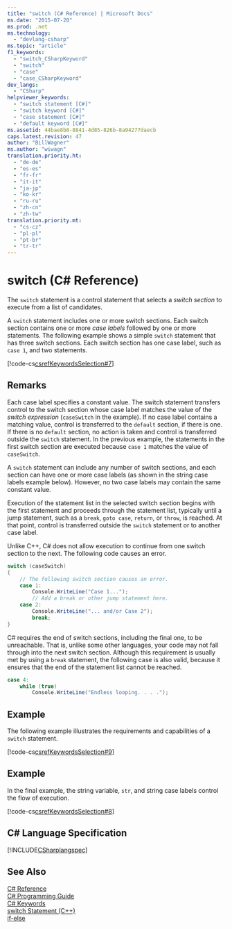 ```yaml
---
title: "switch (C# Reference) | Microsoft Docs"
ms.date: "2015-07-20"
ms.prod: .net
ms.technology: 
  - "devlang-csharp"
ms.topic: "article"
f1_keywords: 
  - "switch_CSharpKeyword"
  - "switch"
  - "case"
  - "case_CSharpKeyword"
dev_langs: 
  - "CSharp"
helpviewer_keywords: 
  - "switch statement [C#]"
  - "switch keyword [C#]"
  - "case statement [C#]"
  - "default keyword [C#]"
ms.assetid: 44bae8b8-8841-4d85-826b-8a94277daecb
caps.latest.revision: 47
author: "BillWagner"
ms.author: "wiwagn"
translation.priority.ht: 
  - "de-de"
  - "es-es"
  - "fr-fr"
  - "it-it"
  - "ja-jp"
  - "ko-kr"
  - "ru-ru"
  - "zh-cn"
  - "zh-tw"
translation.priority.mt: 
  - "cs-cz"
  - "pl-pl"
  - "pt-br"
  - "tr-tr"
---
```

# switch (C# Reference)
The `switch` statement is a control statement that selects a *switch section* to execute from a list of candidates.  
  
 A `switch` statement includes one or more switch sections. Each switch section contains one or more *case labels* followed by one or more statements. The following example shows a simple `switch` statement that has three switch sections. Each switch section has one case label, such as `case 1`, and two statements.  
  
 [!code-cs[csrefKeywordsSelection#7](../../../csharp/language-reference/keywords/codesnippet/CSharp/switch_1.cs)]  
  
## Remarks  
 Each case label specifies a constant value. The switch statement transfers control to the switch section whose case label matches the value of the *switch expression* (`caseSwitch` in the example). If no case label contains a matching value, control is transferred to the `default` section, if there is one. If there is no `default` section, no action is taken and control is transferred outside the `switch` statement. In the previous example, the statements in the first switch section are executed because `case 1` matches the value of `caseSwitch`.  
  
 A `switch` statement can include any number of switch sections, and each section can have one or more case labels (as shown in the string case labels example below). However, no two case labels may contain the same constant value.  
  
 Execution of the statement list in the selected switch section begins with the first statement and proceeds through the statement list, typically until a jump statement, such as a `break`, `goto case`, `return`, or `throw`, is reached. At that point, control is transferred outside the `switch` statement or to another case label.  
  
 Unlike C++, C# does not allow execution to continue from one switch section to the next. The following code causes an error.  
  
```cs  
switch (caseSwitch)  
{  
    // The following switch section causes an error.  
    case 1:  
        Console.WriteLine("Case 1...");  
        // Add a break or other jump statement here.  
    case 2:  
        Console.WriteLine("... and/or Case 2");  
        break;  
}  
```  
  
 C# requires the end of switch sections, including the final one, to be unreachable.  That is, unlike some other languages, your code may not fall through into the next switch section.  Although this requirement is usually met by using a `break` statement, the following case is also valid, because it ensures that the end of the statement list cannot be reached.  
  
```cs  
case 4:  
    while (true)  
        Console.WriteLine("Endless looping. . . .");  
```  
  
## Example  
 The following example illustrates the requirements and capabilities of a `switch` statement.  
  
 [!code-cs[csrefKeywordsSelection#9](../../../csharp/language-reference/keywords/codesnippet/CSharp/switch_2.cs)]  
  
## Example  
 In the final example, the string variable, `str`, and string case labels control the flow of execution.  
  
 [!code-cs[csrefKeywordsSelection#8](../../../csharp/language-reference/keywords/codesnippet/CSharp/switch_3.cs)]  
  
## C# Language Specification  
 [!INCLUDE[CSharplangspec](../../../csharp/language-reference/keywords/includes/csharplangspec_md.md)]  
  
## See Also  
 [C# Reference](../../../csharp/language-reference/index.md)   
 [C# Programming Guide](../../../csharp/programming-guide/index.md)   
 [C# Keywords](../../../csharp/language-reference/keywords/index.md)   
 [switch Statement (C++)](https://docs.microsoft.com/cpp/cpp/switch-statement-cpp)   
 [if-else](../../../csharp/language-reference/keywords/if-else.md)